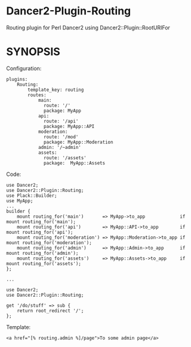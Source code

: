# Dancer2-Plugin-Routing
Routing plugin for Perl Dancer2 using Dancer2::Plugin::RootURIFor

# SYNOPSIS

Configuration:

    plugins:
        Routing:
            template_key: routing
            routes:
                main:
                  route: '/'
                  package: MyApp
                api:
                  route: '/api'
                  package: MyApp::API
                moderation:
                  route: '/mod'
                  package: MyApp::Moderation
                admin: '/~admin'
                assets:
                  route: '/assets'
                  package:  MyApp::Assets
Code:

    use Dancer2;
    use Dancer2::Plugin::Routing;
    use Plack::Builder;
    use MyApp;
    ...
    builder {
        mount routing_for('main')       => MyApp->to_app             if mount routing_for('main');
        mount routing_for('api')        => MyApp::API->to_app        if mount routing_for('api');
        mount routing_for('moderation') => MyApp::Moderation->to_app if mount routing_for('moderation');
        mount routing_for('admin')      => MyApp::Admin->to_app      if mount routing_for('admin');
        mount routing_for('assets')     => MyApp::Assets->to_app     if mount routing_for('assets');
    };

    ...

    use Dancer2;
    use Dancer2::Plugin::Routing;

    get '/do/stuff' => sub {
        return root_redirect '/';
    };

Template:

    <a href="[% routing.admin %]/page">To some admin page</a>

